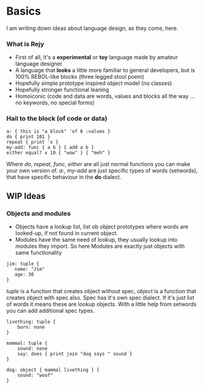 # Basics

I am writing down ideas about language design, as they come, here.

### What is Rejy

* First of all, it's a **experimental** or **toy** language made by amateur language designer
* A language that **looks** a little more familiar to general developers, but is 100% REBOL-like blocks (three legged stool poem)
* Hopefully simple prototype inspired object model (no classes)
* Hopefully stronger functional leaning
* Homoiconic (code and data are words, values and blocks all the way ... no keywords, no special forms)

### Hail to the block (of code or data)

    a: { this is "a block" 'of 6 :values }
    do { print 101 }
    repeat { print 'x }
    my-add: func { a b } { add a b }
    either equal? x 10 { "wow" } { "meh" }
     
Where *do*, *repeat*, *func*, *either* are all just normal functions you can make your own version of. *a:*, *my-add* are just 
specific types of words (setwords), that have specific behaviour in the **do** dialect.

## WIP Ideas

### Objects and modules

* Objects have a lookup list, list ob object prototypes where words are looked-up, if not found in current object.
* Modules have the same need of lookup, they usually lookup into modules they import. So here Modules are exactly just objects
  with same functionality


```
jim: tuple {
   name: "Jim"
   age: 30
}
```

*tuple* is a function that creates object without spec, *object* is a function that creates object with spec also. Spec has it's 
own spec dialect. If it's just list of words it means these are lookup objects. With a little help from setwords you can add
additional spec types.

    livething: tuple {
        born: none
    }

    mammal: tuple {
        sound: none
        say: does { print join "dog says " sound }
    }
    
    dog: object { mammal livething } {
        sound: "woof"
    }
